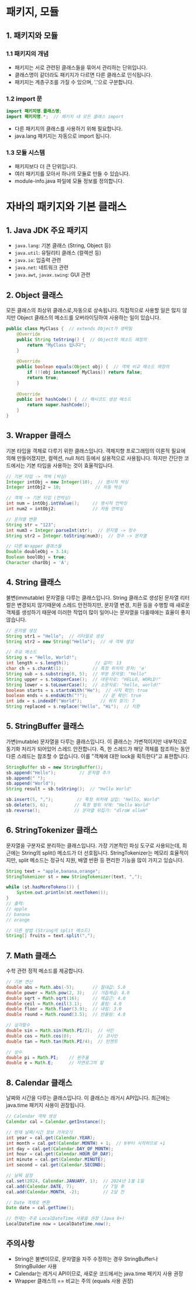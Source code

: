 
# 패키지, 모듈

## 1. 패키지와 모듈

### 1.1 패키지의 개념
- 패키지는 서로 관련된 클래스들을 묶어서 관리하는 단위입니다.
- 클래스명이 같더라도 패키지가 다르면 다른 클래스로 인식됩니다.
- 패키지는 계층구조를 가질 수 있으며, '.'으로 구분합니다.

### 1.2 import 문
```java
import 패키지명.클래스명;
import 패키지명.*;  // 패키지 내 모든 클래스 import
```
- 다른 패키지의 클래스를 사용하기 위해 필요합니다.
- java.lang 패키지는 자동으로 import 됩니다.

### 1.3 모듈 시스템
- 패키지보다 더 큰 단위입니다.
- 여러 패키지를 모아서 하나의 모듈로 만들 수 있습니다.
- module-info.java 파일에 모듈 정보를 정의합니다.

# 자바의 패키지와 기본 클래스

## 1.  Java JDK 주요 패키지
- `java.lang`: 기본 클래스 (String, Object 등)
- `java.util`: 유틸리티 클래스 (컬렉션 등)
- `java.io`: 입출력 관련
- `java.net`: 네트워크 관련
- `java.awt`, `javax.swing`: GUI 관련

## 2. Object 클래스
모든 클래스의 최상위 클래스로,자동으로 상속됩니다.
직접적으로 사용할 일은 많지 않지만 Object 클래스의 메소드를 오버라이딩하여 사용하는 일이 있습니다.

```java
public class MyClass {  // extends Object가 생략됨
    @Override
    public String toString() {  // Object의 메소드 재정의
        return "MyClass 입니다";
    }
    
    @Override
    public boolean equals(Object obj) {  // 객체 비교 메소드 재정의
        if (!(obj instanceof MyClass)) return false;
        return true;
    }
    
    @Override
    public int hashCode() {  // 해시코드 생성 메소드
        return super.hashCode();
    }
}
```

## 3. Wrapper 클래스
기본 타입을 객체로 다루기 위한 클래스입니다. 객체지향 프로그래밍의 이론적 필요에 의해 만들어졌지만, 컬렉션, null 처리 등에서 실용적으로 사용됩니다.
하지만 간단한 코드에서는 기본 타입을 사용하는 것이 효율적입니다.

```java
// 기본 타입 -> 객체 (박싱)
Integer intObj = new Integer(10);  // 명시적 박싱
Integer intObj2 = 10;             // 자동 박싱

// 객체 -> 기본 타입 (언박싱)
int num = intObj.intValue();     // 명시적 언박싱
int num2 = intObj2;              // 자동 언박싱

// 문자열 변환
String str = "123";
int num3 = Integer.parseInt(str);  // 문자열 -> 정수
String str2 = Integer.toString(num3);  // 정수 -> 문자열

// 다른 Wrapper 클래스들
Double doubleObj = 3.14;
Boolean boolObj = true;
Character charObj = 'A';
```

## 4. String 클래스
불변(immutable) 문자열을 다루는 클래스입니다. String 클래스로 생성된 문자열 리터럴은 변경되지 않기때문에 스레드 안전하지만, 문자열 변경, 치환 등을 수행할 때 새로운 객체를 생성하기 때문에 이러한 작업이 많이 일어나는 문자열을 다룰때에는 효율이 좋지 않습니다.

```java
// 문자열 생성
String str1 = "Hello";  // 리터럴로 생성
String str2 = new String("Hello");  // 새 객체 생성

// 주요 메소드
String s = "Hello, World!";
int length = s.length();          // 길이: 13
char ch = s.charAt(1);           // 특정 위치의 문자: 'e'
String sub = s.substring(0, 5);  // 부분 문자열: "Hello"
String upper = s.toUpperCase();  // 대문자로: "HELLO, WORLD!"
String lower = s.toLowerCase();  // 소문자로: "hello, world!"
boolean starts = s.startsWith("He");  // 시작 확인: true
boolean ends = s.endsWith("!");      // 끝 확인: true
int idx = s.indexOf("World");       // 위치 찾기: 7
String replaced = s.replace("Hello", "Hi");  // 치환
```

## 5. StringBuffer 클래스
가변(mutable) 문자열을 다루는 클래스입니다. 이 클래스는 가변적이지만 내부적으로 동기화 처리가 되어있어 스레드 안전합니다. 즉, 한 스레드가 해당 객체를 참조하는 동안 다른 스레드는 참조할 수 없습니다. 이를 "객체에 대한 lock을 획득한다"고 표현합니다.

```java
StringBuffer sb = new StringBuffer();
sb.append("Hello");         // 문자열 추가
sb.append(" ");
sb.append("World");
String result = sb.toString();  // "Hello World"

sb.insert(5, ",");         // 특정 위치에 삽입: "Hello, World"
sb.delete(5, 6);          // 특정 범위 삭제: "Hello World"
sb.reverse();             // 문자열 뒤집기: "dlroW olleH"
```

## 6. StringTokenizer 클래스
문자열을 구분자로 분리하는 클래스입니다. 가장 기본적인 파싱 도구로 사용되는데, 최근에는 String의 split() 메소드가 더 선호됩니다. 
StringTokenizer는 메모리 효율적이지만, split 메소드는 정규식 지원, 배열 반환 등 편리한 기능을 많이 가지고 있습니다.

```java
String text = "apple,banana,orange";
StringTokenizer st = new StringTokenizer(text, ",");

while (st.hasMoreTokens()) {
    System.out.println(st.nextToken());
}
// 출력:
// apple
// banana
// orange

// 다른 방법 (String의 split 메소드)
String[] fruits = text.split(",");
```

## 7. Math 클래스
수학 관련 정적 메소드를 제공합니다.

```java
// 기본 연산
double abs = Math.abs(-5);       // 절대값: 5.0
double power = Math.pow(2, 3);   // 거듭제곱: 8.0
double sqrt = Math.sqrt(16);     // 제곱근: 4.0
double ceil = Math.ceil(3.1);    // 올림: 4.0
double floor = Math.floor(3.9);  // 내림: 3.0
double round = Math.round(3.5);  // 반올림: 4.0

// 삼각함수
double sin = Math.sin(Math.PI/2);  // 사인
double cos = Math.cos(0);          // 코사인
double tan = Math.tan(Math.PI/4);  // 탄젠트

// 상수
double pi = Math.PI;    // 원주율
double e = Math.E;      // 자연로그의 밑
```

## 8. Calendar 클래스
날짜와 시간을 다루는 클래스입니다. 이 클래스는 래거시 API입니다. 최근에는 java.time 패키지 사용이 권장됩니다.

```java
// Calendar 객체 생성
Calendar cal = Calendar.getInstance();

// 현재 날짜/시간 정보 가져오기
int year = cal.get(Calendar.YEAR);
int month = cal.get(Calendar.MONTH) + 1;  // 0부터 시작하므로 +1
int day = cal.get(Calendar.DAY_OF_MONTH);
int hour = cal.get(Calendar.HOUR_OF_DAY);
int minute = cal.get(Calendar.MINUTE);
int second = cal.get(Calendar.SECOND);

// 날짜 설정
cal.set(2024, Calendar.JANUARY, 1);  // 2024년 1월 1일
cal.add(Calendar.DATE, 7);           // 7일 후
cal.add(Calendar.MONTH, -2);         // 2달 전

// Date 객체로 변환
Date date = cal.getTime();

// 현재는 주로 LocalDateTime 사용을 권장 (Java 8+)
LocalDateTime now = LocalDateTime.now();
```

## 주의사항
- String은 불변이므로, 문자열을 자주 수정하는 경우 StringBuffer나 StringBuilder 사용
- Calendar는 레거시 API이므로, 새로운 코드에서는 java.time 패키지 사용 권장
- Wrapper 클래스의 == 비교는 주의 (equals 사용 권장)